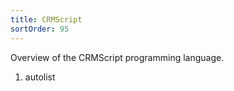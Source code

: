```yaml
---
title: CRMScript
sortOrder: 95
---
```


Overview of the CRMScript programming language.

1. autolist
